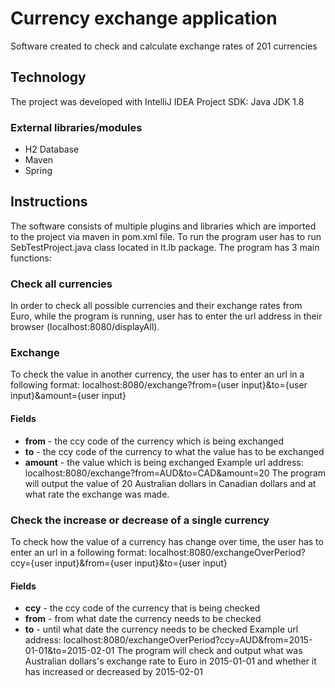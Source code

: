 # Currency exchange application

Software created to check and calculate exchange rates of 201 currencies

## Technology

The project was developed with IntelliJ IDEA
Project SDK: Java JDK 1.8

### External libraries/modules
* H2 Database
* Maven
* Spring

## Instructions

The software consists of multiple plugins and libraries which are imported to the project via maven in pom.xml file. To run the program user has to run SebTestProject.java class located in lt.lb package. The program has 3 main functions:

### Check all currencies
In order to check all possible currencies and their exchange rates from Euro, while the program is running, user has to enter the url address in their browser (localhost:8080/displayAll).

### Exchange
To check the value in another currency, the user has to enter an url in a following format:
localhost:8080/exchange?from={user input}&to={user input}&amount={user input}

#### Fields
* **from** - the ccy code of the currency which is being exchanged
* **to** - the ccy code of the currency to what the value has to be exchanged
* **amount** - the value which is being exchanged
Example url address:
localhost:8080/exchange?from=AUD&to=CAD&amount=20
The program will output the value of 20 Australian dollars in Canadian dollars and at what rate the exchange was made.

### Check the increase or decrease of a single currency
To check how the value of a currency has change over time, the user has to enter an url in a following format:
localhost:8080/exchangeOverPeriod?ccy={user input}&from={user input}&to={user input}

#### Fields
* **ccy** - the ccy code of the currency that is being checked
* **from** - from what date the currency needs to be checked
* **to** - until what date the currency needs to be checked
Example url address:
localhost:8080/exchangeOverPeriod?ccy=AUD&from=2015-01-01&to=2015-02-01
The program will check and output what was Australian dollars's exchange rate to Euro in 2015-01-01 and whether it has increased or decreased by 2015-02-01
